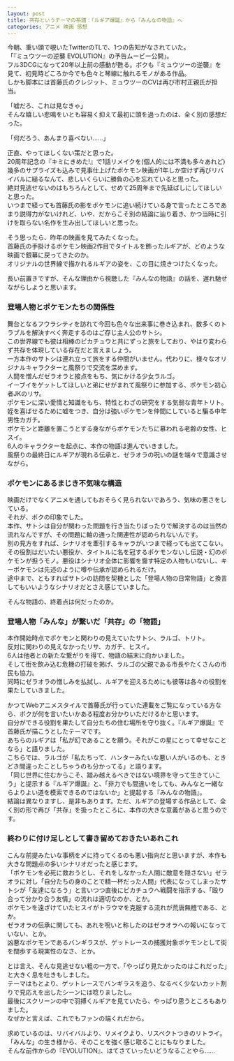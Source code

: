 ```yaml
---
layout: post
title: 共存というテーマの系譜：『ルギア爆誕』から『みんなの物語』へ
categories: アニメ 映画 感想
---
```


今朝、重い頭で覗いたTwitterのTLで、1つの告知がなされていた。  
「『ミュウツーの逆襲 EVOLUTION』の予告ムービー公開」。  
フル3DCGになって20年以上前の感動が甦る。ボクも『ミュウツーの逆襲』を見て、初見時どころか今でも色々と琴線に触れるモノがある作品。  
しかも脚本には首藤氏のクレジット、ミュウツーのCVは再び市村正親氏が担当。  
  
「嘘だろ、これは見なきゃ」  
そんな嬉しい悲鳴をいとも容易く抑えて最初に頭を過ったのは、全く別の感想だった。  

「何だろう、あんまり喜べない……」

正直、やってほしくない策だと思った。  
20周年記念の『キミにきめた!』で1話リメイクを(個人的には不満も多々あれど)幾多のサプライズも込みで見事仕上げたポケモン映画が1年しか空けず再びリバイバルに縋るなんて、悲しいくらいに勝負の心を忘れていると思った。  
絶対見逃せないのはもちろんとして、せめて25周年まで先延ばしにしてほしいと思った。  
いつまで経っても首藤氏の影をポケモンに追い続けている身で言ったところであまり説得力がないけれど、いや、だからこそ別の結論に辿り着き、かつ当時に引けを取らない名作を生み出してほしいと思った。

そう思ったら、昨年の映画を見てみたくなった。  
首藤氏の手掛けるポケモン映画2作目でタイトルを飾ったルギアが、どのような映画で銀幕に戻ってきたのか。  
オリジナルの世界線で描かれるルギアの姿を、この目に焼きつけたくなった。

長い前置きですが、そんな理由から視聴した『みんなの物語』の話を、遅れ馳せながらしようと思います。

### 登場人物とポケモンたちの関係性

舞台となるフウラシティを訪れて今回も色々な出来事に巻き込まれ、数多くのトラブルを解決すべく奔走するのはご存じ主人公のサトシ。  
この世界線でも彼は相棒のピカチュウと共にずっと旅をしており、やはり変わらず共存を体現している存在だと言えましょう。  
一方本作のサトシは連れ立って旅をする仲間がいません。代わりに、様々なオリジナルキャラクターと風祭りで交流を深めます。  
人間を憎んだゼラオラと接点をもち、気にかける少女ラルゴ。  
イーブイをゲットしてほしいと弟にせがまれて風祭りに参加する、ポケモン初心者JKのリサ。  
ポケモンに深い愛情と知識をもち、特性とわざの研究をする気弱な青年トリト。  
姪を喜ばせるために嘘をつき、自分は強いポケモンを仲間にしていると騙る中年男性カガチ。  
ポケモンと距離を置こうとする身ながらポケモンたちに慕われる老齢の女性、ヒスイ。  
6人のキャラクターを起点に、本作の物語は進んでいきました。  
風祭りの最終日にルギアが現れる伝承と、ゼラオラの呪いの謎を端々で意識させながら。

### ポケモンにあるまじき不気味な構造

映画だけでなくアニメを通してもおそらく見られないであろう、気味の悪さをしている。  
それが、ボクの印象でした。  
本作、サトシは自分が関わった問題を行き当たりばったりで解決するのは当然の流れなんですが、その問題に軸の通った関連性が認められないんです。  
別の見方をすれば、シナリオを牽引するキャラがいつまで経っても出てこない。  
その役割はだいたい悪役か、タイトルに名を冠するポケモンないし伝説・幻のポケモンが担うモノ。悪役はシナリオ全体に影響を齎す特定の人物もいないし、キーポケモンは先述のように噂や伝承が認められるだけ。  
途中まで、ともすればサトシの訪問を契機とした「登場人物の日常物語」と換言してもいいようなシナリオだとさえ感じていました。  

そんな物語の、終着点は何だったのか。

### 登場人物「みんな」が繋いだ「共存」の「物語」

本作開始時点でポケモンと関わりの見えていたサトシ、ラルゴ、トリト。  
反対に関わりの見えなかったリサ、カガチ、ヒスイ。  
6人は他者との新たな繋がりを得て、物語の結末に向かいました。  
そして街を飲み込む危機の打破を掲げ、ラルゴの父親である市長やたくさんの市民も協力。  
同時にゼラオラの憎しみを払拭し、ルギアを迎えるためにも彼等は各々の役割を果たしていきました。  

かつてWebアニメスタイルで首藤氏が行っていた連載をご覧になっている方なら、ボクが何を言いたいかある程度お分かりいただけるかと思います。  
自分ができる役割を果たして自分たちの住む場所を守り抜く。『ルギア爆誕』で首藤氏が描こうとしたテーマです。  
あちらのルギアは「私が幻であることを願う。それがこの星にとって幸せなことなら」と語りました。  
こちらでは、ラルゴが「私たちって、ハンターみたいな悪い人がいるのも、ときどき間違ったことしちゃうのも分かってる」と語ります。  
「同じ世界に住むからこそ、踏み越えるべきではない境界を守って生きていこう」と提示する『ルギア爆誕』と、「非力でも間違いをしても、みんなと一緒ならよりよい道を模索できるのではないか」と提起する『みんなの物語』。  
結論は異なりますし、是非もあります。ただ、ルギアの登場する作品として、全く別の形で再び「共存」を扱ったところに、本作の大きな意義があると思うのです。  

### 終わりに付け足しとして書き留めておきたいあれこれ

こんな前提みたいな事柄を〆に持ってくるのも悪い指向だと思いますが、本作も大きな問題点の多いシナリオだったと感じます。  
「ポケモンを必死に救おうとし、それをしなかった人間に敵意を隠さない」ゼラオラに対し「自分たちの身のことで精一杯だった人間」代表になってしまったサトシが「友達になろう」と言いつつ直後にピカチュウへ戦闘を指示する、「殴り合って分かり合う友情」の流れは適切なのか、とか。  
ポケモンを遠ざけていたヒスイがトラウマを克服する流れが荒唐無稽である、とか。  
ゼラオラの伝承に関しても、あれを呪いと称したのはゼラオラへの報いになっていない、とか。  
凶悪なポケモンであるバンギラスが、ゲットレースの捕獲対象ポケモンとして街を闊歩する現実性のなさ、とか。

とは言え、そんな見逃せない粗の一方で、「やっぱり見たかったのはこれだった」と大きく息を吐きもしました。  
テーマはもとより、ゲットレースでバンギラスを追う、なるべく少ないカット割りで見応えを出したシーンには唸りましたし。  
最後にスクリーンの中で羽搏くルギアを見ていたら、やっぱり思うところもありました。  
なぜかと言えば、これでもファンの端くれだから。  

求めているのは、リバイバルより、リメイクより、リスペクトつきのリトライ。 「みんな」の生き様から、そのことを強く感じ取ることにもなりました。  
そんな前作からの『EVOLUTION』、はてさていったいどうなることやら……
